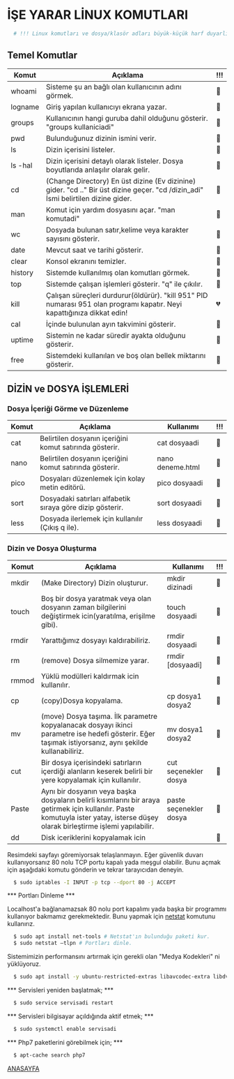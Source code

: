 
# İŞE YARAR LİNUX KOMUTLARI

```bash
  # !!! Linux komutları ve dosya/klasör adları büyük-küçük harf duyarlıdır. !!!
```

## Temel Komutlar

| Komut |Açıklama  |!!!|
|--|--|--|
| whoami  | Sisteme şu an bağlı olan kullanıcının adını görmek. | :green_heart: |
| logname | Giriş yapılan kullanıcıyı ekrana yazar. | :green_heart: |
| groups | Kullanıcının hangi guruba dahil olduğunu gösterir. "groups kullaniciadi"| :green_heart: |
| pwd | Bulunduğunuz dizinin ismini verir. | :green_heart: |
| ls | Dizin içerisini listeler. | :green_heart: |
| ls -hal | Dizin içerisini detaylı olarak listeler. Dosya boyutlarıda anlaşılır olarak gelir. | :green_heart: |
| cd | (Change Directory) En üst dizine (Ev dizinine) gider. "cd .." Bir üst dizine geçer. "cd /dizin_adi" İsmi belirtilen dizine gider. | :green_heart: |
| man | Komut için yardım dosyasını açar. "man komutadi" | :green_heart: |
| wc | Dosyada bulunan satır,kelime veya karakter sayısını gösterir. | :green_heart: |
| date | Mevcut saat ve tarihi gösterir. | :green_heart: |
| clear | Konsol ekranını temizler. | :green_heart: |
| history |Sistemde kullanılmış olan komutları görmek. | :green_heart: |
| top | Sistemde çalışan işlemleri gösterir. "q" ile çıkılır. | :green_heart: |
| kill | Çalışan süreçleri durdurur(öldürür). "kill 951" PID numarası 951 olan programı kapatır. Neyi kapattığınıza dikkat edin!| :broken_heart: |
| cal | İçinde bulunulan ayın takvimini gösterir. | :green_heart: |
| uptime | Sistemin ne kadar süredir ayakta olduğunu gösterir. | :green_heart: |
| free | Sistemdeki kullanılan ve boş olan bellek miktarını gösterir. | :green_heart: |


## DİZİN ve DOSYA İŞLEMLERİ

### Dosya İçeriği Görme ve Düzenleme

| Komut |Açıklama | Kullanımı |!!!|
|--|--|--|--|
| cat |Belirtilen dosyanın içeriğini komut satırında gösterir. | cat dosyaadi | :green_heart: |
| nano |Belirtilen dosyanın içeriğini komut satırında gösterir. | nano deneme.html | :green_heart: |
| pico | Dosyaları düzenlemek için kolay metin editörü. | pico dosyaadi | :green_heart: |
| sort | Dosyadaki satırları alfabetik sıraya göre dizip gösterir. | sort dosyaadi | :green_heart: |
| less | Dosyada ilerlemek için kullanılır (Çıkış q ile). | less dosyaadi | :green_heart: |


### Dizin ve Dosya Oluşturma

| Komut |Açıklama | Kullanımı |!!!|
|--|--|--|--|
| mkdir | (Make Directory) Dizin oluşturur. | mkdir dizinadi | :green_heart: |
| touch	| Boş bir dosya yaratmak veya olan dosyanın zaman bilgilerini değiştirmek icin(yaratılma, erişilme gibi). | touch dosyaadi | :green_heart: |
| rmdir	| Yarattığımız dosyayı kaldırabiliriz. | rmdir dosyaadi | :green_heart: |
| rm	| (remove) Dosya silmemize yarar. | rmdir [dosyaadi] | :green_heart: |
| rmmod	| Yüklü modülleri kaldırmak icin kullanılır. | | :green_heart: |
| cp	| (copy)Dosya kopyalama. | cp dosya1 dosya2 | :green_heart: |
| mv	| (move) Dosya taşıma. İlk parametre kopyalanacak dosyayı ikinci parametre ise hedefi gösterir. Eğer taşımak istiyorsanız, aynı şekilde kullanabiliriz. | mv dosya1 dosya2 | :green_heart: |
| cut	| Bir dosya içerisindeki satırların içerdiği alanların keserek belirli bir yere kopyalamak için kullanılır. | cut seçenekler dosya | :green_heart: |
| Paste	| Aynı bir dosyanın veya başka dosyaların belirli kısımlarını bir araya getirmek için kullanılır. Paste komutuyla ister yatay, isterse düşey olarak birleştirme işlemi yapılabilir. | paste seçenekler dosya | :green_heart: |
| dd	| Disk iceriklerini kopyalamak icin | | :green_heart: |


Resimdeki sayfayı göremiyorsak telaşlanmayın. Eğer güvenlik duvarı kullanıyorsanız 80 nolu TCP portu kapalı yada meşgul olabilir. Bunu açmak için aşağıdaki komutu gönderin ve tekrar tarayıcıdan deneyin.

```bash
  $ sudo iptables -I INPUT -p tcp --dport 80 -j ACCEPT
```

***  Portları Dinleme  ***

Localhost'a bağlanamazsak 80 nolu port kapalımı yada başka bir programmı kullanıyor bakmamız gerekmektedir. Bunu yapmak için [netstat](https://www.netinternet.com.tr/bilgi-bankasi/netstat-nedir-nasil-kullanilir) komutunu kullanırız.

```bash
  $ sudo apt install net-tools # Netstat'ın bulunduğu paketi kur.
  $ sudo netstat –tlpn # Portları dinle.
```
Sistemimizin performansını artırmak için gerekli olan "Medya Kodekleri" ni yüklüyoruz.
```bash
  $ sudo apt install -y ubuntu-restricted-extras libavcodec-extra libdvd-pkg
```

*** Servisleri yeniden başlatmak; ***

```bash
  $ sudo service servisadi restart
```

*** Servisleri bilgisayar açıldığında aktif etmek; ***

```bash
  $ sudo systemctl enable servisadi
```

*** Php7 paketlerini görebilmek için; ***

```bash
  $ apt-cache search php7
```



[ANASAYFA](https://github.com/yeniceri1453/Ubuntu-Php)
